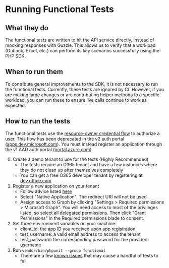 # Running Functional Tests

## What they do
The functional tests are written to hit the API service directly, instead of mocking responses with Guzzle. This allows us to verify that a workload (Outlook, Excel, etc.) can perform its key scenarios successfully using the PHP SDK.

## When to run them
To contribute general improvements to the SDK, it is not necessary to run the functional tests. Currently, these tests are ignored by CI. However, if you are making large changes or are contributing helper methods to a specific workload, you can run these to ensure live calls continue to work as expected.

## How to run the tests
The functional tests use the [resource-owner credential flow](https://blogs.msdn.microsoft.com/wushuai/2016/09/25/resource-owner-password-credentials-grant-in-azure-ad-oauth/) to authorize a user. This flow has been deprecated in the v2 auth portal ([apps.dev.microsoft.com](apps.dev.microsoft.com)). You must instead register an application through the v1 AAD auth portal ([portal.azure.com](portal.azure.com)).

0. Create a demo tenant to use for the tests (Highly Recommended)
    - The tests require an O365 tenant and have a few instances where they do not clean up after themselves completely
    - You can get a free O365 developer tenant by registering at [dev.office.com](https://dev.office.com/devprogram)
1. Register a new application on your tenant
    - Follow advice listed [here](https://docs.microsoft.com/en-us/azure/active-directory/develop/active-directory-integrating-applications#adding-an-application)
    - Select "Native Application". The redirect URI will not be used
    - Assign access to Graph by clicking "Settings > Required permissions > Microsoft Graph". You will need access to most of the privileges listed, so select all delegated permissions. Then click "Grant Permissions" in the Required permissions blade to consent.
2. Set three environment variables on your machine:
    - client_id: the app ID you received upon app registration
    - test_username: a valid email address to access the tenant
    - test_password: the corresponding password for the provided username
3. Run ```vendor/bin/phpunit --group functional```
    - There are a few [known issues](https://github.com/microsoftgraph/msgraph-sdk-php/issues) that may cause a handful of tests to fail